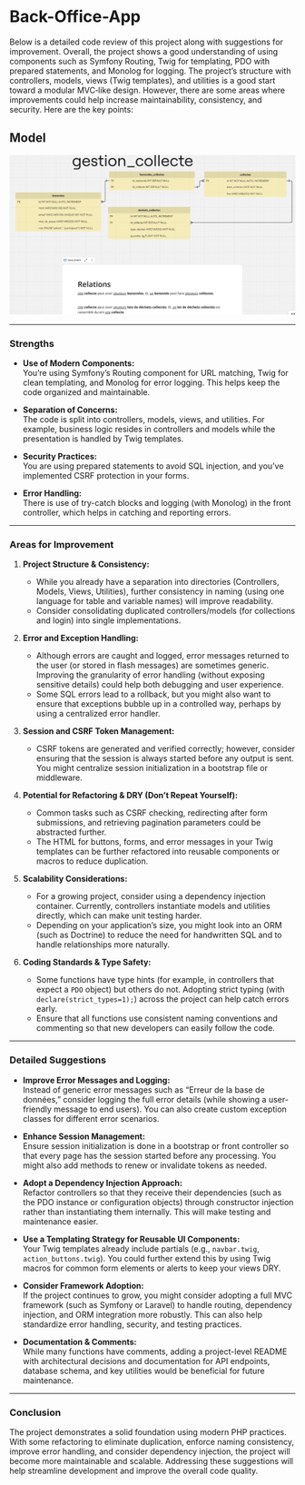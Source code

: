 # Back-Office-App

Below is a detailed code review of this project along with suggestions for improvement. Overall, the project shows a good understanding of using components such as Symfony Routing, Twig for templating, PDO with prepared statements, and Monolog for logging. The project’s structure with controllers, models, views (Twig templates), and utilities is a good start toward a modular MVC‐like design. However, there are some areas where improvements could help increase maintainability, consistency, and security. Here are the key points:

## Model

![Model](./public/Assets/Images/model.png)

---

### Strengths

- **Use of Modern Components:**  
  You’re using Symfony’s Routing component for URL matching, Twig for clean templating, and Monolog for error logging. This helps keep the code organized and maintainable.

- **Separation of Concerns:**  
  The code is split into controllers, models, views, and utilities. For example, business logic resides in controllers and models while the presentation is handled by Twig templates.

- **Security Practices:**  
  You are using prepared statements to avoid SQL injection, and you’ve implemented CSRF protection in your forms.

- **Error Handling:**  
  There is use of try-catch blocks and logging (with Monolog) in the front controller, which helps in catching and reporting errors.

---

### Areas for Improvement

1. **Project Structure & Consistency:**

   - While you already have a separation into directories (Controllers, Models, Views, Utilities), further consistency in naming (using one language for table and variable names) will improve readability.
   - Consider consolidating duplicated controllers/models (for collections and login) into single implementations.

2. **Error and Exception Handling:**

   - Although errors are caught and logged, error messages returned to the user (or stored in flash messages) are sometimes generic. Improving the granularity of error handling (without exposing sensitive details) could help both debugging and user experience.
   - Some SQL errors lead to a rollback, but you might also want to ensure that exceptions bubble up in a controlled way, perhaps by using a centralized error handler.

3. **Session and CSRF Token Management:**

   - CSRF tokens are generated and verified correctly; however, consider ensuring that the session is always started before any output is sent. You might centralize session initialization in a bootstrap file or middleware.

4. **Potential for Refactoring & DRY (Don’t Repeat Yourself):**

   - Common tasks such as CSRF checking, redirecting after form submissions, and retrieving pagination parameters could be abstracted further.
   - The HTML for buttons, forms, and error messages in your Twig templates can be further refactored into reusable components or macros to reduce duplication.

5. **Scalability Considerations:**

   - For a growing project, consider using a dependency injection container. Currently, controllers instantiate models and utilities directly, which can make unit testing harder.
   - Depending on your application’s size, you might look into an ORM (such as Doctrine) to reduce the need for handwritten SQL and to handle relationships more naturally.

6. **Coding Standards & Type Safety:**
   - Some functions have type hints (for example, in controllers that expect a `PDO` object) but others do not. Adopting strict typing (with `declare(strict_types=1);`) across the project can help catch errors early.
   - Ensure that all functions use consistent naming conventions and commenting so that new developers can easily follow the code.

---

### Detailed Suggestions

- **Improve Error Messages and Logging:**  
  Instead of generic error messages such as “Erreur de la base de données,” consider logging the full error details (while showing a user-friendly message to end users). You can also create custom exception classes for different error scenarios.

- **Enhance Session Management:**  
  Ensure session initialization is done in a bootstrap or front controller so that every page has the session started before any processing. You might also add methods to renew or invalidate tokens as needed.

- **Adopt a Dependency Injection Approach:**  
  Refactor controllers so that they receive their dependencies (such as the PDO instance or configuration objects) through constructor injection rather than instantiating them internally. This will make testing and maintenance easier.

- **Use a Templating Strategy for Reusable UI Components:**  
  Your Twig templates already include partials (e.g., `navbar.twig`, `action_buttons.twig`). You could further extend this by using Twig macros for common form elements or alerts to keep your views DRY.

- **Consider Framework Adoption:**  
  If the project continues to grow, you might consider adopting a full MVC framework (such as Symfony or Laravel) to handle routing, dependency injection, and ORM integration more robustly. This can also help standardize error handling, security, and testing practices.

- **Documentation & Comments:**  
  While many functions have comments, adding a project-level README with architectural decisions and documentation for API endpoints, database schema, and key utilities would be beneficial for future maintenance.

---

### Conclusion

The project demonstrates a solid foundation using modern PHP practices. With some refactoring to eliminate duplication, enforce naming consistency, improve error handling, and consider dependency injection, the project will become more maintainable and scalable. Addressing these suggestions will help streamline development and improve the overall code quality.
